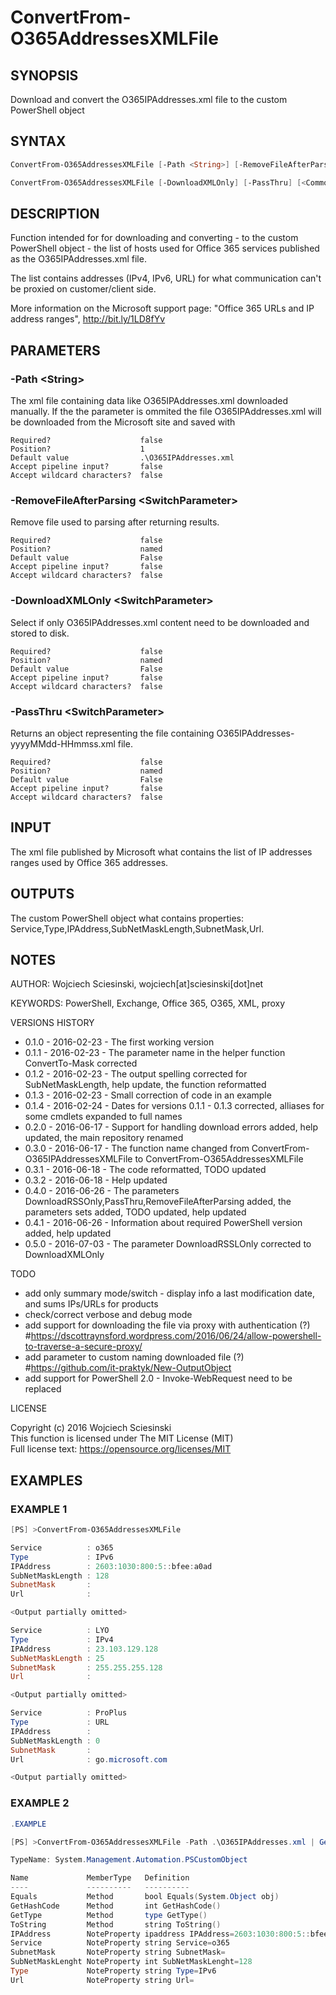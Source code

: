 # ConvertFrom-O365AddressesXMLFile
## SYNOPSIS
Download and convert the O365IPAddresses.xml file to the custom PowerShell object


## SYNTAX
```powershell
ConvertFrom-O365AddressesXMLFile [-Path <String>] [-RemoveFileAfterParsing] [<CommonParameters>]

ConvertFrom-O365AddressesXMLFile [-DownloadXMLOnly] [-PassThru] [<CommonParameters>]
```

## DESCRIPTION
Function intended for for downloading and converting - to the custom PowerShell object - the list of hosts used for Office 365 services published as the O365IPAddresses.xml file.

The list contains addresses (IPv4, IPv6, URL) for what communication can't be proxied on customer/client side.

More information on the Microsoft support page: "Office 365 URLs and IP address ranges", http://bit.ly/1LD8fYv

## PARAMETERS
### -Path &lt;String&gt;
The xml file containing data like O365IPAddresses.xml downloaded manually.
If the the parameter is ommited the file O365IPAddresses.xml will be downloaded from the Microsoft site and saved with
```
Required?                    false
Position?                    1
Default value                .\O365IPAddresses.xml
Accept pipeline input?       false
Accept wildcard characters?  false
```

### -RemoveFileAfterParsing &lt;SwitchParameter&gt;
Remove file used to parsing after returning results.
```
Required?                    false
Position?                    named
Default value                False
Accept pipeline input?       false
Accept wildcard characters?  false
```

### -DownloadXMLOnly &lt;SwitchParameter&gt;
Select if only O365IPAddresses.xml content need to be downloaded and stored to disk.
```
Required?                    false
Position?                    named
Default value                False
Accept pipeline input?       false
Accept wildcard characters?  false
```

### -PassThru &lt;SwitchParameter&gt;
Returns an object representing the file containing O365IPAddresses-yyyyMMdd-HHmmss.xml file.
```
Required?                    false
Position?                    named
Default value                False
Accept pipeline input?       false
Accept wildcard characters?  false
```


## INPUT
The xml file published by Microsoft what contains the list of IP addresses ranges used by Office 365 addresses.

## OUTPUTS
The custom PowerShell object what contains properties: Service,Type,IPAddress,SubNetMaskLength,SubnetMask,Url.

## NOTES
AUTHOR: Wojciech Sciesinski, wojciech[at]sciesinski[dot]net  

KEYWORDS: PowerShell, Exchange, Office 365, O365, XML, proxy

VERSIONS HISTORY
- 0.1.0 - 2016-02-23 - The first working version
- 0.1.1 - 2016-02-23 - The parameter name in the helper function ConvertTo-Mask corrected
- 0.1.2 - 2016-02-23 - The output spelling corrected for SubNetMaskLength, help update, the function reformatted
- 0.1.3 - 2016-02-23 - Small correction of code in an example
- 0.1.4 - 2016-02-24 - Dates for versions 0.1.1 - 0.1.3 corrected, alliases for some cmdlets expanded to full names
- 0.2.0 - 2016-06-17 - Support for handling download errors added, help updated, the main repository renamed
- 0.3.0 - 2016-06-17 - The function name changed from ConvertFrom-O365IPAddressesXMLFile to ConvertFrom-O365AddressesXMLFile
- 0.3.1 - 2016-06-18 - The code reformatted, TODO updated
- 0.3.2 - 2016-06-18 - Help updated
- 0.4.0 - 2016-06-26 - The parameters DownloadRSSOnly,PassThru,RemoveFileAfterParsing added, the parameters sets added, TODO updated, help updated
- 0.4.1 - 2016-06-26 - Information about required PowerShell version added, help updated
- 0.5.0 - 2016-07-03 - The parameter DownloadRSSLOnly corrected to DownloadXMLOnly

TODO
- add only summary mode/switch - display info a last modification date, and sums IPs/URLs for products
- check/correct verbose and debug mode
- add support for downloading the file via proxy with authentication (?)
  #https://dscottraynsford.wordpress.com/2016/06/24/allow-powershell-to-traverse-a-secure-proxy/
- add parameter to custom naming downloaded file (?)
  #https://github.com/it-praktyk/New-OutputObject
- add support for PowerShell 2.0 - Invoke-WebRequest need to be replaced

LICENSE

Copyright (c) 2016 Wojciech Sciesinski  
This function is licensed under The MIT License (MIT)  
Full license text: https://opensource.org/licenses/MIT  

## EXAMPLES
### EXAMPLE 1
```powershell
[PS] >ConvertFrom-O365AddressesXMLFile

Service          : o365
Type             : IPv6
IPAddress        : 2603:1030:800:5::bfee:a0ad
SubNetMaskLength : 128
SubnetMask       :
Url              :

<Output partially omitted>

Service          : LYO
Type             : IPv4
IPAddress        : 23.103.129.128
SubNetMaskLength : 25
SubnetMask       : 255.255.255.128
Url              :

<Output partially omitted>

Service          : ProPlus
Type             : URL
IPAddress        :
SubNetMaskLength : 0
SubnetMask       :
Url              : go.microsoft.com

<Output partially omitted>

```

### EXAMPLE 2

```powershell
.EXAMPLE

[PS] >ConvertFrom-O365AddressesXMLFile -Path .\O365IPAddresses.xml | Get-Member

TypeName: System.Management.Automation.PSCustomObject

Name             MemberType   Definition
----             ----------   ----------
Equals           Method       bool Equals(System.Object obj)
GetHashCode      Method       int GetHashCode()
GetType          Method       type GetType()
ToString         Method       string ToString()
IPAddress        NoteProperty ipaddress IPAddress=2603:1030:800:5::bfee:a0ad
Service          NoteProperty string Service=o365
SubnetMask       NoteProperty string SubnetMask=
SubNetMaskLenght NoteProperty int SubNetMaskLenght=128
Type             NoteProperty string Type=IPv6
Url              NoteProperty string Url=
```
